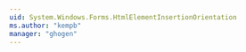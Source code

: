 ```yaml
---
uid: System.Windows.Forms.HtmlElementInsertionOrientation
ms.author: "kempb"
manager: "ghogen"
---
```

